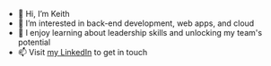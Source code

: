 - 👋 Hi, I’m Keith
- 👀 I’m interested in back-end development, web apps, and cloud
- 🌱 I enjoy learning about leadership skills and unlocking my team's potential
- 📫 Visit [my LinkedIn](https://www.linkedin.com/in/keithmackinnon/) to get in touch

<!---
kmackinnon/kmackinnon is a ✨ special ✨ repository because its `README.md` (this file) appears on your GitHub profile.
You can click the Preview link to take a look at your changes.
--->
